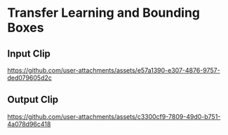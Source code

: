 # Transfer Learning and Bounding Boxes

## Input Clip


https://github.com/user-attachments/assets/e57a1390-e307-4876-9757-ded079605d2c

## Output Clip



https://github.com/user-attachments/assets/c3300cf9-7809-49d0-b751-4a078d96c418

